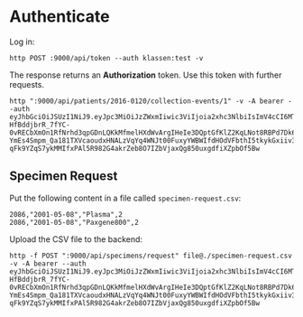 # Authenticate

Log in:

```
http POST :9000/api/token --auth klassen:test -v
```

The response returns an **Authorization** token. Use this token with further requests.

```
http ":9000/api/patients/2016-0120/collection-events/1" -v -A bearer --auth eyJhbGciOiJSUzI1NiJ9.eyJpc3MiOiJzZWxmIiwic3ViIjoia2xhc3NlbiIsImV4cCI6MTcyNzAxODc4MSwiaWF0IjoxNzI3MDE1MTgxLCJzY29wZSI6IlJPTEVfQURNSU4gUk9MRV9VU0VSIn0.dUMIV9BS0Z5eNth-HfBddjbrR_7fYC-0vRECbXmOn1RfNrhd3qpGDnLQKkMfmelHXdWvArgIHeIe3DQptGfKlZ2KqLNot8RBPd7Dk6uoxbvImPXb96oW2xa60h9ZHctRWvaxpkzEshuTJ0gFeLrALitaRMkheph9CeQ_MjkvgiuBQ_6EHg8vAxv6mVY4PZAj92xdJxl5Bs2frjQ-YmEs4Smpm_Qa181TXVcaoudxHNALzVqYq4WNJt00FuxyYWBWIfdHOdVFbthI5tkykGxiiv3-qFk9YZqS7ykMMIfxPAl5R982G4akrZeb8O7IZbVjaxQg850uxgdfiXZpbOf5Bw
```

## Specimen Request

Put the following content in a file called `specimen-request.csv`:

```
2086,"2001-05-08","Plasma",2
2086,"2001-05-08","Paxgene800",2
```

Upload the CSV file to the backend:

```
http -f POST ":9000/api/specimens/request" file@./specimen-request.csv -v -A bearer --auth eyJhbGciOiJSUzI1NiJ9.eyJpc3MiOiJzZWxmIiwic3ViIjoia2xhc3NlbiIsImV4cCI6MTcyNzAxODc4MSwiaWF0IjoxNzI3MDE1MTgxLCJzY29wZSI6IlJPTEVfQURNSU4gUk9MRV9VU0VSIn0.dUMIV9BS0Z5eNth-HfBddjbrR_7fYC-0vRECbXmOn1RfNrhd3qpGDnLQKkMfmelHXdWvArgIHeIe3DQptGfKlZ2KqLNot8RBPd7Dk6uoxbvImPXb96oW2xa60h9ZHctRWvaxpkzEshuTJ0gFeLrALitaRMkheph9CeQ_MjkvgiuBQ_6EHg8vAxv6mVY4PZAj92xdJxl5Bs2frjQ-YmEs4Smpm_Qa181TXVcaoudxHNALzVqYq4WNJt00FuxyYWBWIfdHOdVFbthI5tkykGxiiv3-qFk9YZqS7ykMMIfxPAl5R982G4akrZeb8O7IZbVjaxQg850uxgdfiXZpbOf5Bw
```

